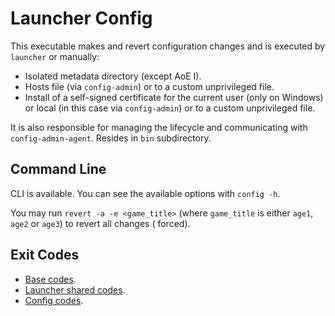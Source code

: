 # Launcher Config

This executable makes and revert configuration changes and is executed by `launcher` or manually:

- Isolated metadata directory (except AoE I).
- Hosts file (via `config-admin`) or to a custom unprivileged file.
- Install of a self-signed certificate for the current user (only on Windows) or local (in this case via
  `config-admin`) or to a custom unprivileged file.

It is also responsible for managing the lifecycle and communicating with `config-admin-agent`.
Resides in `bin` subdirectory.

## Command Line

CLI is available. You can see the available options with
`config -h`.

You may run `revert -a -e <game_title>` (where `game_title` is either `age1`, `age2` or `age3`) to revert all changes (
forced).

## Exit Codes

* [Base codes](../common/errors.go).
* [Launcher shared codes](../launcher-common/errors.go).
* [Config codes](internal/errors.go).
